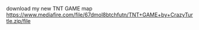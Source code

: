 download my new TNT GAME map
https://www.mediafire.com/file/67dmol8btchfutn/TNT+GAME+by+CrazyTurtle.zip/file
